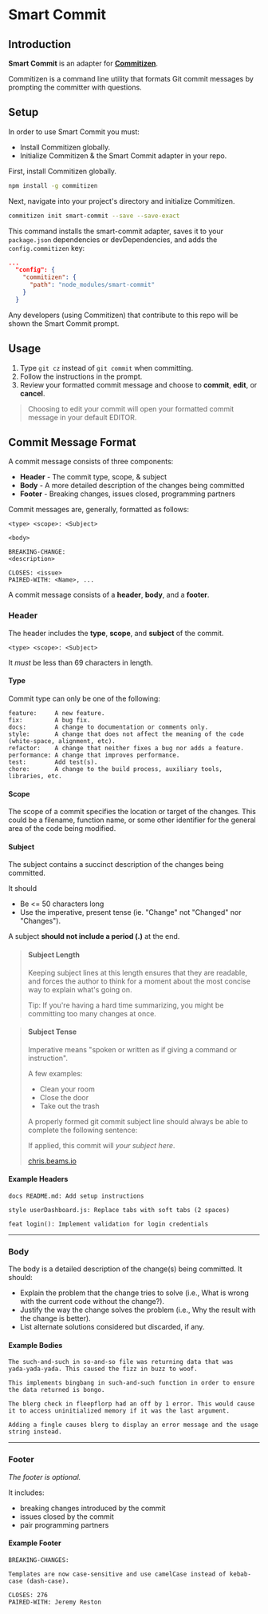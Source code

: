 # Smart Commit

## Introduction
__Smart Commit__ is an adapter for [__Commitizen__](https://www.npmjs.com/package/commitizen).  

Commitizen is a command line utility that formats Git commit messages by prompting the committer with questions.  

## Setup

In order to use Smart Commit you must:
* Install Commitizen globally.
* Initialize Commitizen & the Smart Commit adapter in your repo.

First, install Commitizen globally.
```bash
npm install -g commitizen
```

Next, navigate into your project's directory and initialize Commitizen.  
```bash
commitizen init smart-commit --save --save-exact
```

This command installs the smart-commit adapter, saves it to your `package.json` dependencies or devDependencies, and adds the `config.commitizen` key:
```JSON
...
  "config": {
    "commitizen": {
      "path": "node_modules/smart-commit"
    }
  }
```

Any developers (using Commitizen) that contribute to this repo will be shown the Smart Commit prompt.

## Usage

1. Type `git cz` instead of `git commit` when committing.
1. Follow the instructions in the prompt.
1. Review your formatted commit message and choose to **commit**, **edit**, or **cancel**.

> Choosing to edit your commit will open your formatted commit message in your default EDITOR.

## Commit Message Format

A commit message consists of three components:  
- **Header** - The commit type, scope, & subject
- **Body** - A more detailed description of the changes being committed
- **Footer** - Breaking changes, issues closed, programming partners

Commit messages are, generally, formatted as follows:
```
<type> <scope>: <Subject>

<body>

BREAKING-CHANGE:
<description>

CLOSES: <issue>
PAIRED-WITH: <Name>, ...
```

A commit message consists of a **header**, **body**, and a **footer**.  

### Header

The header includes the **type**, **scope**, and **subject** of the commit.
```
<type> <scope>: <Subject>
```
It _must_ be less than 69 characters in length.


#### Type

Commit type can only be one of the following:

```
feature:     A new feature.
fix:         A bug fix.
docs:        A change to documentation or comments only.
style:       A change that does not affect the meaning of the code (white-space, alignment, etc).
refactor:    A change that neither fixes a bug nor adds a feature.
performance: A change that improves performance.
test:        Add test(s).
chore:       A change to the build process, auxiliary tools, libraries, etc.
```

#### Scope

The scope of a commit specifies the location or target of the changes. This could be a filename, function
name, or some other identifier for the general area of the code being modified.

#### Subject

The subject contains a succinct description of the changes being committed.

It should
* Be <= 50 characters long
* Use the imperative, present tense (ie. "Change" not "Changed" nor "Changes").

A subject **should not include a period (.)** at the end.

> #### Subject Length  
> Keeping subject lines at this length ensures that they are readable, and forces the author to think for a moment about the most concise way to explain what's going on.  
>
> Tip: If you're having a hard time summarizing, you might be committing too many changes at once.  

> #### Subject Tense  
> Imperative means "spoken or written as if giving a command or instruction".  
>
> A few examples:  
> * Clean your room  
> * Close the door  
> * Take out the trash  
>
> A properly formed git commit subject line should always be able to complete the following sentence:  
>
> If applied, this commit will _your subject here_.
>
>[chris.beams.io](http://chris.beams.io/posts/git-commit/)

#### Example Headers
```
docs README.md: Add setup instructions

style userDashboard.js: Replace tabs with soft tabs (2 spaces)

feat login(): Implement validation for login credentials
```
---
### Body

The body is a detailed description of the change(s) being committed. It should:  
* Explain the problem that the change tries to solve (i.e., What is wrong with the current code without the change?).
* Justify the way the change solves the problem (i.e., Why the result with the change is better).
* List alternate solutions considered but discarded, if any.

#### Example Bodies

```
The such-and-such in so-and-so file was returning data that was
yada-yada-yada. This caused the fizz in buzz to woof.

This implements bingbang in such-and-such function in order to ensure
the data returned is bongo.
```

```
The blerg check in fleepflorp had an off by 1 error. This would cause
it to access uninitialized memory if it was the last argument.

Adding a fingle causes blerg to display an error message and the usage
string instead.
```

---
### Footer

_The footer is optional._  

It includes:
- breaking changes introduced by the commit
- issues closed by the commit
- pair programming partners

#### Example Footer
```
BREAKING-CHANGES:

Templates are now case-sensitive and use camelCase instead of kebab-case (dash-case).

CLOSES: 276
PAIRED-WITH: Jeremy Reston
```
